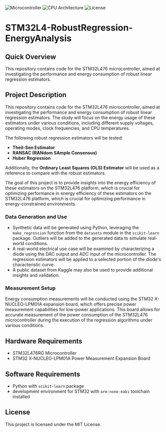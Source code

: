 ![Microcontroller](https://img.shields.io/badge/Microcontroller-STM32L476RG-03234B?logo=stmicroelectronics)
![CPU Architecture](https://img.shields.io/badge/CPU_Architecture-ARM-0091BD?logo=arm)
![License](https://img.shields.io/badge/license-MIT-yellow)

# STM32L4-RobustRegression-EnergyAnalysis

## Quick Overview
This repository contains code for the STM32L476 microcontroller, aimed at investigating the performance and energy consumption of robust linear regression estimators.

## Project Description

This repository contains code for the STM32L476 microcontroller, aimed at investigating the performance and energy consumption of robust linear regression estimators. The study will focus on the energy usage of these estimators under various conditions, including different supply voltages, operating modes, clock frequencies, and CPU temperatures.

The following robust regression estimators will be tested:

- **Theil-Sen Estimator**
- **RANSAC (RANdom SAmple Consensus)**
- **Huber Regression**

Additionally, the **Ordinary Least Squares (OLS) Estimator** will be used as a reference to compare with the robust estimators.

The goal of this project is to provide insights into the energy efficiency of these estimators on the STM32L476 platform, which is crucial for optimizing performance in energy efficiency of these estimators on the STM32L476 platform, which is crucial for optimizing performance in energy-constrained environments.

### Data Generation and Use
- Synthetic data will be generated using Python, leveraging the `make_regression` function from the `datasets` module in the `scikit-learn` package. Outliers will be added to the generated data to simulate real-world conditions.
- A real-world electrical use case will be examined by characterizing a diode using the DAC output and ADC input of the microcontroller. The regression estimators will be applied to a selected portion of the diode's characteristic curve.
- A public dataset from Kaggle may also be used to provide additional insights and validation.

### Measurement Setup
Energy consumption measurements will be conducted using the STM32 X-NUCLEO-LPM01A expansion board, which offers precise power measurement capabilities for low-power applications. This board allows for accurate measurement of the power consumption of the STM32L476 microcontroller during the execution of the regression algorithms under various conditions.

## Hardware Requirements
- STM32L476RG Microcontroller
- STM32 X-NUCLEO-LPM01A Power Measurement Expansion Board

## Software Requirements
- Python with `scikit-learn` package
- development environment for STM32 with `arm-none-eabi` toolchain installed

## License
This project is licensed under the MIT License.

 
